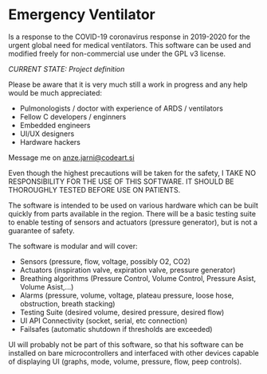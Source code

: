 # Emergency Ventilator

Is a response to the COVID-19 coronavirus response in 2019-2020 for the urgent global need for medical ventilators.
This software can be used and modified freely for non-commercial use under the GPL v3 license.

*CURRENT STATE: Project definition*

Please be aware that it is very much still a work in progress and any help would be much appreciated:
- Pulmonologists / doctor with experience of ARDS / ventilators
- Fellow C developers / enginners
- Embedded engineers
- UI/UX designers
- Hardware hackers

Message me on anze.jarni@codeart.si

Even though the highest precautions will be taken for the safety, 
I TAKE NO RESPONSIBILITY FOR THE USE OF THIS SOFTWARE. IT SHOULD BE THOROUGHLY TESTED BEFORE USE ON PATIENTS.

The software is intended to be used on various hardware which can be built quickly from parts available in the region.
There will be a basic testing suite to enable testing of sensors and actuators (pressure generator), but is not a guarantee
of safety.

The software is modular and will cover:
- Sensors (pressure, flow, voltage, possibly O2, CO2)
- Actuators (inspiration valve, expiration valve, pressure generator)
- Breathing algorithms (Pressure Control, Volume Control, Pressure Asist, Volume Asist,...)
- Alarms (pressure, volume, voltage, plateau pressure, loose hose, obstruction, breath stacking)
- Testing Suite (desired volume, desired pressure, desired flow)
- UI API Connectivity (socket, serial, etc connection)
- Failsafes (automatic shutdown if thresholds are exceeded)

UI will probably not be part of this software, so that his software can be installed on bare microcontrollers and interfaced
with other devices capable of displaying UI (graphs, mode, volume, pressure, flow, peep controls).
